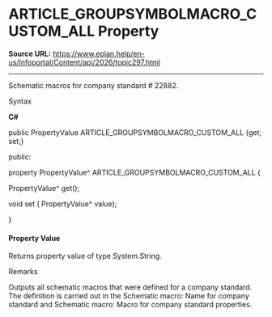 # ARTICLE_GROUPSYMBOLMACRO_CUSTOM_ALL Property

**Source URL:** https://www.eplan.help/en-us/Infoportal/Content/api/2026/topic297.html

---

Schematic macros for company standard # 22882.

Syntax

**C#**



public PropertyValue ARTICLE_GROUPSYMBOLMACRO_CUSTOM_ALL {get; set;}

public:

property PropertyValue^ ARTICLE_GROUPSYMBOLMACRO_CUSTOM_ALL {

   PropertyValue^ get();

   void set (    PropertyValue^ value);

}


#### Property Value

Returns property value of type System.String.

Remarks

Outputs all schematic macros that were defined for a company standard. The definition is carried out in the Schematic macro: Name for company standard and Schematic macro: Macro for company standard properties.
